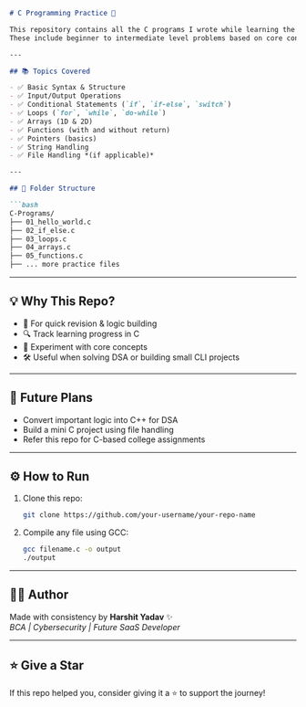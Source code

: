 ```markdown
# C Programming Practice 🚀

This repository contains all the C programs I wrote while learning the C language.  
These include beginner to intermediate level problems based on core concepts like loops, conditionals, arrays, strings, and functions.

---

## 📚 Topics Covered

- ✅ Basic Syntax & Structure
- ✅ Input/Output Operations
- ✅ Conditional Statements (`if`, `if-else`, `switch`)
- ✅ Loops (`for`, `while`, `do-while`)
- ✅ Arrays (1D & 2D)
- ✅ Functions (with and without return)
- ✅ Pointers (basics)
- ✅ String Handling
- ✅ File Handling *(if applicable)*

---

## 📁 Folder Structure

```bash
C-Programs/
├── 01_hello_world.c
├── 02_if_else.c
├── 03_loops.c
├── 04_arrays.c
├── 05_functions.c
├── ... more practice files
```

---

## 💡 Why This Repo?

- 🧠 For quick revision & logic building
- 🔍 Track learning progress in C
- 🧪 Experiment with core concepts
- 🛠️ Useful when solving DSA or building small CLI projects

---

## 🔗 Future Plans

- Convert important logic into C++ for DSA
- Build a mini C project using file handling
- Refer this repo for C-based college assignments

---

## ⚙️ How to Run

1. Clone this repo:
   ```bash
   git clone https://github.com/your-username/your-repo-name
   ```
2. Compile any file using GCC:
   ```bash
   gcc filename.c -o output
   ./output
   ```

---

## 🧑‍💻 Author

Made with consistency by **Harshit Yadav** ✨  
_BCA | Cybersecurity | Future SaaS Developer_

---

## ⭐ Give a Star

If this repo helped you, consider giving it a ⭐ to support the journey!
